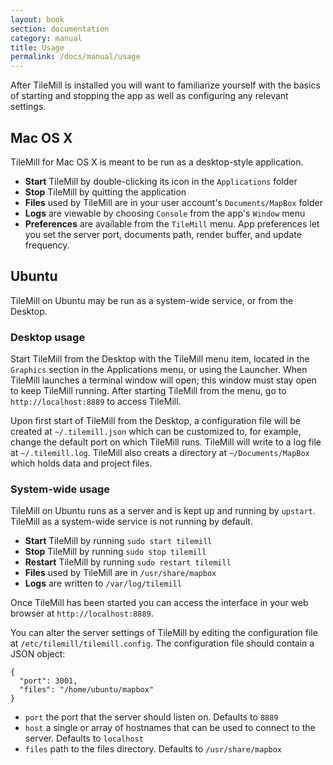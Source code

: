```yaml
---
layout: book
section: documentation
category: manual
title: Usage
permalink: /docs/manual/usage
---
```

After TileMill is installed you will want to familiarize yourself with the basics of starting and stopping the app as well as configuring any relevant settings.

## Mac OS X

TileMill for Mac OS X is meant to be run as a desktop-style application.

- **Start** TileMill by double-clicking its icon in the `Applications` folder
- **Stop** TileMill by quitting the application
- **Files** used by TileMill are in your user account's `Documents/MapBox` folder
- **Logs** are viewable by choosing `Console` from the app's `Window` menu
- **Preferences** are available from the `TileMill` menu. App preferences let you set the server port, documents path, render buffer, and update frequency.



## Ubuntu

TileMill on Ubuntu may be run as a system-wide service, or from the Desktop.

### Desktop usage

Start TileMill from the Desktop with the TileMill menu item, located in the `Graphics` section in the Applications menu, or using the Launcher.  When TileMill launches a terminal window will open; this window must stay open to keep TileMill running.  After starting TileMill from the menu, go to `http://localhost:8889` to access TileMill.

Upon first start of TileMill from the Desktop, a configuration file will be created at `~/.tilemill.json` which can be customized to, for example, change the default port on which TileMill runs.  TileMill will write to a log file at `~/.tilemill.log`.  TileMill also creats a directory at `~/Documents/MapBox` which holds data and project files.

### System-wide usage

TileMill on Ubuntu runs as a server and is kept up and running by `upstart`. TileMill as a system-wide service is not running by default.

- **Start** TileMill by running `sudo start tilemill`
- **Stop** TileMill by running `sudo stop tilemill`
- **Restart** TileMill by running `sudo restart tilemill`
- **Files** used by TileMill are in `/usr/share/mapbox`
- **Logs** are written to `/var/log/tilemill`

Once TileMill has been started you can access the interface in your web browser at `http://localhost:8889`.

You can alter the server settings of TileMill by editing the configuration file at `/etc/tilemill/tilemill.config`. The configuration file should contain a JSON object:

    {
      "port": 3001,
      "files": "/home/ubuntu/mapbox"
    }

- `port` the port that the server should listen on. Defaults to `8889`
- `host` a single or array of hostnames that can be used to connect to the server. Defaults to `localhost`
- `files` path to the files directory. Defaults to `/usr/share/mapbox`

